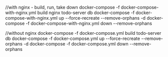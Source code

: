 //with nginx - build, run, take down
docker-compose  -f docker-compose-with-nginx.yml build nginx todo-server db
docker-compose -f docker-compose-with-nginx.yml up --force-recreate --remove-orphans -d
docker-compose -f docker-compose-with-nginx.yml down --remove-orphans


//without nginx
docker-compose -f docker-compose.yml build todo-server db
docker-compose -f docker-compose.yml up --force-recreate --remove-orphans -d
docker-compose -f docker-compose.yml down --remove-orphans